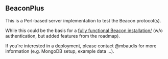## BeaconPlus

This is a Perl-based server implementation to test the Beacon protocol(s).

While this could be the basis for a [fully functional Beacon installation/](http://beacon.progenetix.org/ui/) (w/o authentication, but added features from the roadmap).

If you're interested in a deployment, please contact @mbaudis for more information (e.g. MongoDB setup, example data ...).
